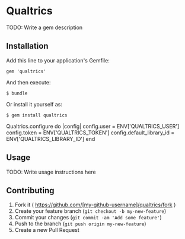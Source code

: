 # Qualtrics

TODO: Write a gem description

## Installation

Add this line to your application's Gemfile:

    gem 'qualtrics'

And then execute:

    $ bundle

Or install it yourself as:

    $ gem install qualtrics

Qualtrics.configure do |config|
  config.user = ENV['QUALTRICS_USER']
  config.token = ENV['QUALTRICS_TOKEN']
  config.default_library_id = ENV['QUALTRICS_LIBRARY_ID']
end

## Usage

TODO: Write usage instructions here

## Contributing

1. Fork it ( https://github.com/[my-github-username]/qualtrics/fork )
2. Create your feature branch (`git checkout -b my-new-feature`)
3. Commit your changes (`git commit -am 'Add some feature'`)
4. Push to the branch (`git push origin my-new-feature`)
5. Create a new Pull Request
